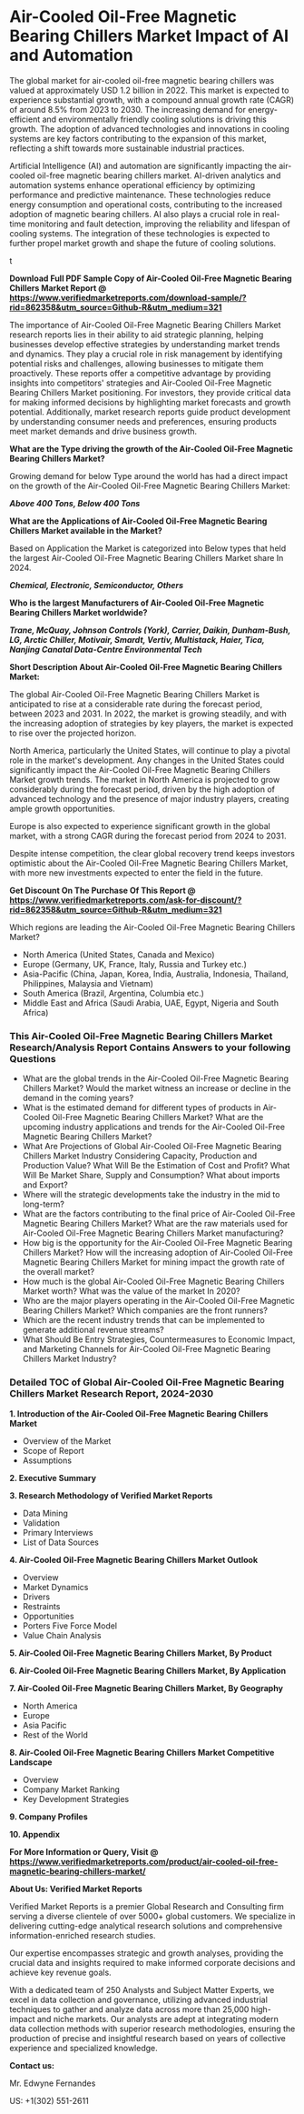 <meta name="title" content="Global Air-Cooled Oil-Free Magnetic Bearing Chillers Market Impact of AI and Automation"><meta name="description" content="The global market for air-cooled oil-free magnetic bearing chillers was valued at approximately USD 1.2 billion in 2022. This market is expected to experience substant"><meta name="title" content="Air-Cooled Oil-Free Magnetic Bearing Chillers Market Size, Share, Scope, Trends, Growth, Opportunities, Analysis, Forecast"><h1>Air-Cooled Oil-Free Magnetic Bearing Chillers Market Impact of AI and Automation</h1><p>The global market for air-cooled oil-free magnetic bearing chillers was valued at approximately USD 1.2 billion in 2022. This market is expected to experience substantial growth, with a compound annual growth rate (CAGR) of around 8.5% from 2023 to 2030. The increasing demand for energy-efficient and environmentally friendly cooling solutions is driving this growth. The adoption of advanced technologies and innovations in cooling systems are key factors contributing to the expansion of this market, reflecting a shift towards more sustainable industrial practices.</p><p>Artificial Intelligence (AI) and automation are significantly impacting the air-cooled oil-free magnetic bearing chillers market. AI-driven analytics and automation systems enhance operational efficiency by optimizing performance and predictive maintenance. These technologies reduce energy consumption and operational costs, contributing to the increased adoption of magnetic bearing chillers. AI also plays a crucial role in real-time monitoring and fault detection, improving the reliability and lifespan of cooling systems. The integration of these technologies is expected to further propel market growth and shape the future of cooling solutions.</p>t</p><p id="" class=""><strong>Download Full PDF Sample Copy of Air-Cooled Oil-Free Magnetic Bearing Chillers Market Report @ <a href="https://www.verifiedmarketreports.com/download-sample/?rid=862358&utm_source=Github-R&utm_medium=321" target="_blank">https://www.verifiedmarketreports.com/download-sample/?rid=862358&utm_source=Github-R&utm_medium=321</a></strong></p><p>The importance of&nbsp;Air-Cooled Oil-Free Magnetic Bearing Chillers Market research reports lies in their ability to aid strategic planning, helping businesses develop effective strategies by understanding market trends and dynamics. They play a crucial role in risk management by identifying potential risks and challenges, allowing businesses to mitigate them proactively. These reports offer a competitive advantage by providing insights into competitors' strategies and Air-Cooled Oil-Free Magnetic Bearing Chillers Market positioning. For investors, they provide critical data for making informed decisions by highlighting market forecasts and growth potential. Additionally, market research reports guide product development by understanding consumer needs and preferences, ensuring products meet market demands and drive business growth.</p><p><strong>What are the&nbsp;Type driving the growth of the Air-Cooled Oil-Free Magnetic Bearing Chillers Market?</strong></p><p id="" class="">Growing demand for below Type around the world has had a direct impact on the growth of the Air-Cooled Oil-Free Magnetic Bearing Chillers Market:</p><em><strong>Above 400 Tons, Below 400 Tons</strong></em></p><strong>What are the&nbsp;Applications&nbsp;of Air-Cooled Oil-Free Magnetic Bearing Chillers Market available in the Market?</strong></p><p id="" class="">Based on Application the Market is categorized into Below types that held the largest Air-Cooled Oil-Free Magnetic Bearing Chillers Market share In 2024.</p><em><strong>Chemical, Electronic, Semiconductor, Others</strong></em></p><strong>Who is the largest Manufacturers of Air-Cooled Oil-Free Magnetic Bearing Chillers Market worldwide?</strong></p><p><em><strong>Trane, McQuay, Johnson Controls (York), Carrier, Daikin, Dunham-Bush, LG, Arctic Chiller, Motivair, Smardt, Vertiv, Multistack, Haier, Tica, Nanjing Canatal Data-Centre Environmental Tech</strong></em></p><p id="" class=""><strong>Short Description About Air-Cooled Oil-Free Magnetic Bearing Chillers Market:</strong></p><p>The global Air-Cooled Oil-Free Magnetic Bearing Chillers Market is anticipated to rise at a considerable rate during the forecast period, between 2023 and 2031. In 2022, the market is growing steadily, and with the increasing adoption of strategies by key players, the market is expected to rise over the projected horizon.</p><p>North America, particularly the United States, will continue to play a pivotal role in the market's development. Any changes in the United States could significantly impact the Air-Cooled Oil-Free Magnetic Bearing Chillers Market growth trends. The market in North America is projected to grow considerably during the forecast period, driven by the high adoption of advanced technology and the presence of major industry players, creating ample growth opportunities.</p><p>Europe is also expected to experience significant growth in the global market, with a strong CAGR during the forecast period from 2024 to 2031.</p><p>Despite intense competition, the clear global recovery trend keeps investors optimistic about the Air-Cooled Oil-Free Magnetic Bearing Chillers Market, with more new investments expected to enter the field in the future.</p><p id="" class=""><strong>Get Discount On The Purchase Of This Report @ <a href="https://www.verifiedmarketreports.com/ask-for-discount/?rid=862358&utm_source=Github-R&utm_medium=321" target="_blank">https://www.verifiedmarketreports.com/ask-for-discount/?rid=862358&utm_source=Github-R&utm_medium=321</a></strong></p>Which regions are leading the Air-Cooled Oil-Free Magnetic Bearing Chillers Market?</p><ul><li>North America (United States, Canada and Mexico)</li><li>Europe (Germany, UK, France, Italy, Russia and Turkey etc.)</li><li>Asia-Pacific (China, Japan, Korea, India, Australia, Indonesia, Thailand, Philippines, Malaysia and Vietnam)</li><li>South America (Brazil, Argentina, Columbia etc.)</li><li>Middle East and Africa (Saudi Arabia, UAE, Egypt, Nigeria and South Africa)</li></ul><h3 id="" class="">This Air-Cooled Oil-Free Magnetic Bearing Chillers Market Research/Analysis Report Contains Answers to your following Questions</h3><ul><li>What are the global trends in the Air-Cooled Oil-Free Magnetic Bearing Chillers Market? Would the market witness an increase or decline in the demand in the coming years?</li><li>What is the estimated demand for different types of products in Air-Cooled Oil-Free Magnetic Bearing Chillers Market? What are the upcoming industry applications and trends for the Air-Cooled Oil-Free Magnetic Bearing Chillers Market?</li><li>What Are Projections of Global Air-Cooled Oil-Free Magnetic Bearing Chillers Market Industry Considering Capacity, Production and Production Value? What Will Be the Estimation of Cost and Profit? What Will Be Market Share, Supply and Consumption? What about imports and Export?</li><li>Where will the strategic developments take the industry in the mid to long-term?</li><li>What are the factors contributing to the final price of Air-Cooled Oil-Free Magnetic Bearing Chillers Market? What are the raw materials used for Air-Cooled Oil-Free Magnetic Bearing Chillers Market manufacturing?</li><li>How big is the opportunity for the Air-Cooled Oil-Free Magnetic Bearing Chillers Market? How will the increasing adoption of Air-Cooled Oil-Free Magnetic Bearing Chillers Market for mining impact the growth rate of the overall market?</li><li>How much is the global Air-Cooled Oil-Free Magnetic Bearing Chillers Market worth? What was the value of the market In 2020?</li><li>Who are the major players operating in the Air-Cooled Oil-Free Magnetic Bearing Chillers Market? Which companies are the front runners?</li><li>Which are the recent industry trends that can be implemented to generate additional revenue streams?</li><li>What Should Be Entry Strategies, Countermeasures to Economic Impact, and Marketing Channels for Air-Cooled Oil-Free Magnetic Bearing Chillers Market Industry?</li></ul><h3 id="" class="">Detailed TOC of Global Air-Cooled Oil-Free Magnetic Bearing Chillers Market Research Report, 2024-2030</h3><p id="" class=""><strong>1. Introduction of the Air-Cooled Oil-Free Magnetic Bearing Chillers Market</strong></p><ul><li>Overview of the Market</li><li>Scope of Report</li><li>Assumptions</li></ul><p id="" class=""><strong>2. Executive Summary</strong></p><p id="" class=""><strong>3. Research Methodology of Verified Market Reports</strong></p><ul><li>Data Mining</li><li>Validation</li><li>Primary Interviews</li><li>List of Data Sources</li></ul><p id="" class=""><strong>4. Air-Cooled Oil-Free Magnetic Bearing Chillers Market Outlook</strong></p><ul><li>Overview</li><li>Market Dynamics</li><li>Drivers</li><li>Restraints</li><li>Opportunities</li><li>Porters Five Force Model</li><li>Value Chain Analysis</li></ul><p id="" class=""><strong>5. Air-Cooled Oil-Free Magnetic Bearing Chillers Market, By Product</strong></p><p id="" class=""><strong>6. Air-Cooled Oil-Free Magnetic Bearing Chillers Market, By Application</strong></p><p id="" class=""><strong>7. Air-Cooled Oil-Free Magnetic Bearing Chillers Market, By Geography</strong></p><ul><li>North America</li><li>Europe</li><li>Asia Pacific</li><li>Rest of the World</li></ul><p id="" class=""><strong>8. Air-Cooled Oil-Free Magnetic Bearing Chillers Market Competitive Landscape</strong></p><ul><li>Overview</li><li>Company Market Ranking</li><li>Key Development Strategies</li></ul><p id="" class=""><strong>9. Company Profiles</strong></p><p id="" class=""><strong>10. Appendix</strong></p><p id="" class=""><strong>For More Information or Query, Visit @ <a href="https://www.verifiedmarketreports.com/product/air-cooled-oil-free-magnetic-bearing-chillers-market/" target="_blank">https://www.verifiedmarketreports.com/product/air-cooled-oil-free-magnetic-bearing-chillers-market/</a></strong></p><p id="" class=""><strong>About Us: Verified Market Reports</strong></p><p id="" class="">Verified Market Reports is a premier Global Research and Consulting firm serving a diverse clientele of over 5000+ global customers. We specialize in delivering cutting-edge analytical research solutions and comprehensive information-enriched research studies.</p><p id="" class="">Our expertise encompasses strategic and growth analyses, providing the crucial data and insights required to make informed corporate decisions and achieve key revenue goals.</p><p id="" class="">With a dedicated team of 250 Analysts and Subject Matter Experts, we excel in data collection and governance, utilizing advanced industrial techniques to gather and analyze data across more than 25,000 high-impact and niche markets. Our analysts are adept at integrating modern data collection methods with superior research methodologies, ensuring the production of precise and insightful research based on years of collective experience and specialized knowledge.</p><p id="" class=""><strong>Contact us:</strong></p><p id="" class="">Mr. Edwyne Fernandes</p><p id="" class="">US: +1(302) 551-2611</p>